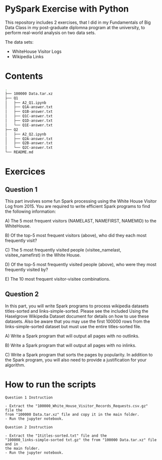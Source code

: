 # PySpark Exercise with Python

This repository includes 2 exercises, that I did in my Fundamentals of Big 
Data Class in my post-graduate diplomna program at the university, to perform 
real-world analysis on two data sets.

The data sets:

- WhiteHouse Visitor Logs
- Wikipedia Links

# Contents

```bash
.
├── 100000 Data.tar.xz
├── Q1
│   ├── A2_Q1.ipynb
│   ├── Q1A-answer.txt
│   ├── Q1B-answer.txt
│   ├── Q1C-answer.txt
│   ├── Q1D-answer.txt
│   └── Q1E-answer.txt
├── Q2
│   ├── A2_Q2.ipynb
│   ├── Q2A-answer.txt
│   ├── Q2B-answer.txt
│   └── Q2C-answer.txt
└── README.md
```

# Exercices

## Question 1

This part involves some fun Spark processing using the White House Visitor  
Log from 2015. You are required to write efficient Spark programs to find the 
following information:

A) The 5 most frequent visitors (NAMELAST, NAMEFIRST, NAMEMID) to the 
WhiteHouse.

B) Of the top-5 most frequent visitors (above), who did they each most 
frequently visit?

C) The 5 most frequently visited people (visitee_namelast, visitee_namefirst) 
in the White House.

D) Of the top-5 most frequently visited people (above), who were they most 
frequently visited by?

E) The 10 most frequent visitor-visitee combinations.

## Question 2

In this part, you will write Spark programs to process wikipedia datasets 
titles-sorted and links-simple-sorted. Please see the included Using the 
Haselgrove Wikipedia Dataset document for details on how to use these 
datasets. Also be aware that you may use the first 100000 rows from the 
links-simple-sorted dataset but must use the entire titles-sorted file.

A) Write a Spark program that will output all pages with no outlinks.

B) Write a Spark program that will output all pages with no inlinks.

C) Write a Spark program that sorts the pages by popularity. In addition to 
the Spark program, you will also need to provide a justification for your 
algorithm.

# How to run the scripts

```
Question 1 Instruction

- Extract the "100000_White_House_Visitor_Records_Requests.csv.gz" file the 
from "100000 Data.tar.xz" file and copy it in the main folder.
- Run the jupyter notebook.
```

```
Question 2 Instruction

- Extract the "1titles-sorted.txt" file and the 
"100000_links-simple-sorted txt.gz" the from "100000 Data.tar.xz" file and in
the main folder.
- Run the jupyter notebook.
```
